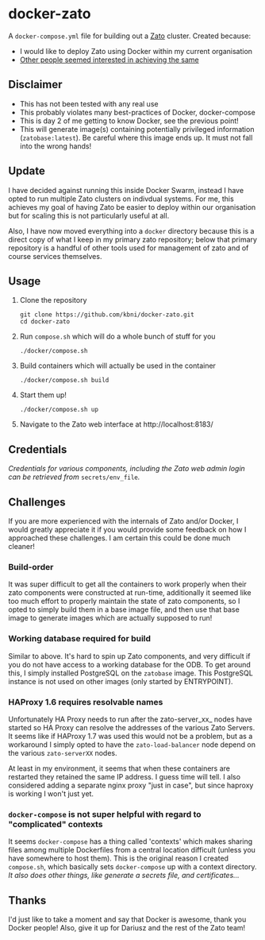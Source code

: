 
# docker-zato

A `docker-compose.yml` file for building out a [Zato](https://github.com/zatosource/zato) cluster. Created because:

* I would like to deploy Zato using Docker within my current organisation
* [Other people seemed interested in achieving the same](https://github.com/zatosource/zato/issues/515)
 
## Disclaimer

- This has not been tested with any real use
- This probably violates many best-practices of Docker, docker-compose
- This is day 2 of me getting to know Docker, see the previous point!
- This will generate image(s) containing potentially privileged information (`zatobase:latest`).
  Be careful where this image ends up. It must not fall into the wrong hands!

## Update

I have decided against running this inside Docker Swarm, instead I have opted to run multiple Zato clusters on indivdual systems. For me, this achieves my goal of having Zato be easier to deploy within our organisation but for scaling this is not particularly useful at all.

Also, I have now moved everything into a `docker` directory because this is a direct copy of what I keep in my primary zato repository; below that primary repository is a handful of other tools used for management of zato and of course services themselves.

## Usage

1. Clone the repository
    ```
    git clone https://github.com/kbni/docker-zato.git
    cd docker-zato
    ```

2. Run `compose.sh` which will do a whole bunch of stuff for you
    ```
    ./docker/compose.sh
    ```

3. Build containers which will actually be used in the container
   ```
   ./docker/compose.sh build
   ```

4. Start them up!
   ```
   ./docker/compose.sh up
   ```

5. Navigate to the Zato web interface at http://localhost:8183/

## Credentials

_Credentials for various components, including the Zato web admin login can be retrieved from_ `secrets/env_file`_._

## Challenges

If you are more experienced with the internals of Zato and/or Docker, I would greatly appreciate it if you would provide
some feedback on how I approached these challenges. I am certain this could be done much cleaner!

### Build-order

It was super difficult to get all the containers to work properly when their zato components were constructed at run-time,
additionally it seemed like too much effort to properly maintain the state of zato components, so I opted to simply
build them in a base image file, and then use that base image to generate images which are actually supposed to run!

### Working database required for build

Similar to above. It's hard to spin up Zato components, and very difficult if you do not have access to a working
database for the ODB. To get around this, I simply installed PostgreSQL on the `zatobase` image. This PostgreSQL
instance is not used on other images (only started by ENTRYPOINT).

### HAProxy 1.6 requires resolvable names

Unfortunately HA Proxy needs to run after the zato-server_xx_ nodes have started so HA Proxy can resolve the addresses
of the various Zato Servers. It seems like if HAProxy 1.7 was used this would not be a problem, but as a workaround
I simply opted to have the `zato-load-balancer` node depend on the various `zato-serverXX` nodes. 

At least in my environment, it seems that when these containers are restarted they retained the same IP address. I guess
time will tell. I also considered adding a separate nginx proxy "just in case", but since haproxy is working I won't just yet.

### `docker-compose` is not super helpful with regard to "complicated" contexts

It seems `docker-compose` has a thing called 'contexts' which makes sharing files among multiple
Dockerfiles from a central location difficult (unless you have somewhere to host them). This is the
original reason I created `compose.sh`, which basically sets `docker-compose` up with a context directory.
_It also does other things, like generate a secrets file, and certificates..._

## Thanks

I'd just like to take a moment and say that Docker is awesome, thank you Docker people!
Also, give it up for Dariusz and the rest of the Zato team!


